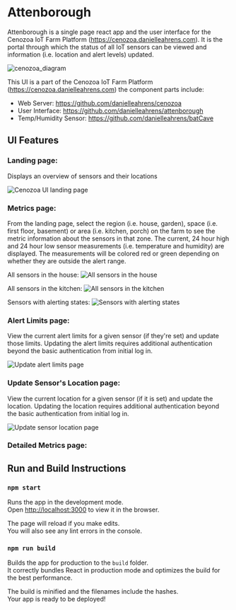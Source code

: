 # Attenborough

Attenborough is a single page react app and the user interface for the Cenozoa IoT Farm Platform (https://cenozoa.danielleahrens.com). It is the portal through which the status of all IoT sensors can be viewed and information (i.e. location and alert levels) updated. 

![cenozoa_diagram](https://user-images.githubusercontent.com/31782840/108779365-bf1c8a80-7534-11eb-91d8-64da8f6bad4e.png)

This UI is a part of the Cenozoa IoT Farm Platform (https://cenozoa.danielleahrens.com) the component parts include:
- Web Server: https://github.com/danielleahrens/cenozoa
- User Interface: https://github.com/danielleahrens/attenborough
- Temp/Humidity Sensor: https://github.com/danielleahrens/batCave

## UI Features

### Landing page: 
Displays an overview of sensors and their locations

![Cenozoa UI landing page](https://user-images.githubusercontent.com/31782840/108758915-aeaae680-7519-11eb-86fc-20b29c1f921a.png)

### Metrics page: 
From the landing page, select the region (i.e. house, garden), space (i.e. first floor, basement) or area (i.e. kitchen, porch) on the farm to see the metric information about the sensors in that zone. The current, 24 hour high and 24 hour low sensor measurements (i.e. temperature and humidity) are displayed. The measurements will be colored red or green depending on whether they are outside the alert range. 

All sensors in the house:
![All sensors in the house](https://user-images.githubusercontent.com/31782840/108758953-b9fe1200-7519-11eb-92f0-f5e2960f43f0.png)

All sensors in the kitchen:
![All sensors in the kitchen](https://user-images.githubusercontent.com/31782840/108758948-b8cce500-7519-11eb-9e9f-0d3c7c61e2ac.png)

Sensors with alerting states:
![Sensors with alerting states](https://user-images.githubusercontent.com/31782840/108759031-d306c300-7519-11eb-9c75-c421cef9d258.png)

### Alert Limits page:
View the current alert limits for a given sensor (if they're set) and update those limits. Updating the alert limits requires additional authentication beyond the basic authentication from initial log in.

![Update alert limits page](https://user-images.githubusercontent.com/31782840/108758942-b66a8b00-7519-11eb-834c-61c0b0761247.png)

### Update Sensor's Location page:
View the current location for a given sensor (if it is set) and update the location. Updating the location requires additional authentication beyond the basic authentication from initial log in.

![Update sensor location page](https://user-images.githubusercontent.com/31782840/108758935-b4a0c780-7519-11eb-9619-9febb20971c6.png)

### Detailed Metrics page:

## Run and Build Instructions

### `npm start`

Runs the app in the development mode.\
Open [http://localhost:3000](http://localhost:3000) to view it in the browser.

The page will reload if you make edits.\
You will also see any lint errors in the console.

### `npm run build`

Builds the app for production to the `build` folder.\
It correctly bundles React in production mode and optimizes the build for the best performance.

The build is minified and the filenames include the hashes.\
Your app is ready to be deployed!

